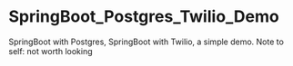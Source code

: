# SpringBoot_Postgres_Twilio_Demo
SpringBoot with Postgres, SpringBoot with Twilio, a simple demo. 
Note to self: not worth looking

